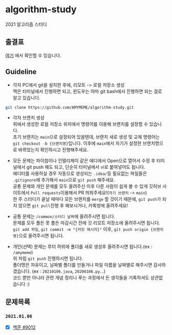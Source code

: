 # algorithm-study
2021 알고리즘 스터디

## 출결표
[여기](https://docs.google.com/document/d/1aNvfxmfV1EfTn5taj55e0NNJAZxRZSOedg5M4Rh2S7s/edit?usp=sharing)
에서 확인할 수 있습니다. 

## Guideline
- 각자 PC에서 git을 설치한 후에, 리모트 -> 로컬 저장소 생성  
맥은 터미널에서 진행하면 되고, 윈도우는 아마 git bash에서 진행하면 되는 걸로 알고 있습니다.  
```bash
git clone https://github.com/AMYMEME/algorithm-study.git
```

- 각자 브랜치 생성  
위에서 생성한 로컬 저장소 위치에서 명령어를 이용해 브랜치를 설정할 수 있습니다.  
초기 브랜치는 `main`으로 설정되어 있을텐데, 브랜치 새로 생성 및 교체 명령어는 `git checkout -b {브랜치명}`입니다. 
이후에 `main`에서 자기가 설정한 브랜치명으로 바뀌었는지 확인하시고 진행해주세요.


- 모든 문제는 파이참이나 인텔리제이 같은 에디에서 Open으로 열어서 수정 후
터미널에서 git push 해도 되고, 단순히 터미널에서 vi로 붙여넣어도 됩니다.  
에디터를 사용하실 경우 자동으로 생성되는 `.idea/`등 필요없는 파일들은 `.gitignore`에 추가해서 `main`으로 `git push` 해주세요.  
공통 문제와 개인 문제를 모두 올려주신 이후 다른 사람이 쉽게 볼 수 있게 깃허브 사이트에서 `Pull requests`이용해서 PR 띄워주세요!(`자기 브랜치` -> `main`)  
한 주 스터디가 끝날 때마다 모든 브랜치를 `merge` 할 것이기 때문에, `git push`가 되지 않으면 `git pull`진행 후 해보시거나, 
카톡방에 올려주세요!  


- 공통 문제는 `/common/스터디 날짜`에 올려주시면 됩니다.  
문제를 모두 풀든 못 풀든 마감시간 전에 깃 리모트 저장소에 올려주시면 됩니다.  
`git add 파일`, `git commit -m "{커밋 메시지}"` 이후, 
`git push origin {브랜치명}`으로 올려주시면 됩니다.


- 개인(선택) 문제는 루터 하위에 폴더를 새로 생성후 올려주시면 됩니다.(ex : `/amymeme`)  
위 처럼 `git push` 진행하시면 됩니다.  
폴더명은 자유이고, 날짜별 폴더를 만들거나 파일 이름을 날짜별로 해주시면 감사하겠습니다. (ex : `20210106.java`, `20200106.py`...)   
코드 뿐만 아니라 관련 개념 정리나 푸는 과정에서 든 생각들을 기록하셔도 상관없습니다 :)

## 문제목록
### `2021.01.06` 
- [x] [백준 #9012](https://www.acmicpc.net/problem/9012)

